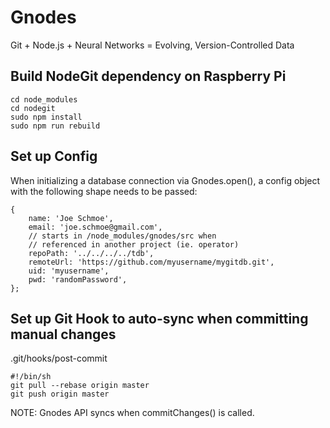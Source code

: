 # Gnodes
Git + Node.js + Neural Networks = Evolving, Version-Controlled Data

## Build NodeGit dependency on Raspberry Pi
```
cd node_modules
cd nodegit
sudo npm install
sudo npm run rebuild
```

## Set up Config
When initializing a database connection via Gnodes.open(), a config object with the following shape needs to be passed:
```
{
    name: 'Joe Schmoe',
    email: 'joe.schmoe@gmail.com',
    // starts in /node_modules/gnodes/src when 
    // referenced in another project (ie. operator)
    repoPath: '../../../../tdb', 
    remoteUrl: 'https://github.com/myusername/mygitdb.git',
    uid: 'myusername',
    pwd: 'randomPassword',
};
```

## Set up Git Hook to auto-sync when committing manual changes
.git/hooks/post-commit
```
#!/bin/sh
git pull --rebase origin master
git push origin master
```
NOTE: Gnodes API syncs when commitChanges() is called.
